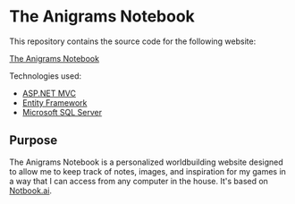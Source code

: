 # The Anigrams Notebook

This repository contains the source code for the following website:

[The Anigrams Notebook](https://notebook.anigrams.org)

Technologies used:
* [ASP.NET MVC](https://dotnet.microsoft.com/apps/aspnet/mvc)
* [Entity Framework](https://docs.microsoft.com/en-us/ef/)
* [Microsoft SQL Server](https://www.microsoft.com/en-us/sql-server)

## Purpose
The Anigrams Notebook is a personalized worldbuilding website designed to allow me to keep track of notes, images, and inspiration for my games in a way that I can access from any computer in the house. It's based on [Notbook.ai](https://www.notebook.ai/).

